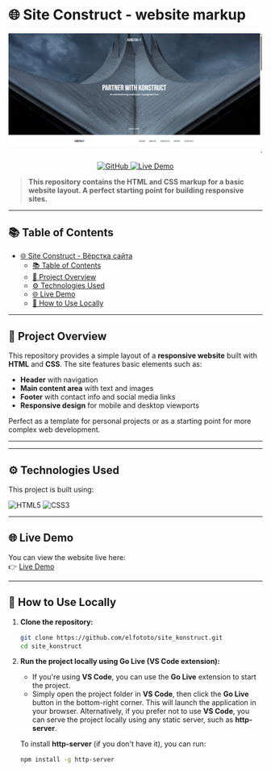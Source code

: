# 🌐 Site Construct - website markup

![Site Screenshot](./assets/screen.png)

<p align="center">
  <a href="https://github.com/elfototo/site_konstruct" target="_blank">
    <img src="https://img.shields.io/badge/GitHub-Repository-181717?style=for-the-badge&logo=github&logoColor=white" alt="GitHub">
  </a>
  <a href="(https://elfototo.github.io/construction_company_website/)" target="_blank">
    <img src="https://img.shields.io/badge/Live%20Demo-Visit-2ea44f?style=for-the-badge&logo=google-chrome&logoColor=white" alt="Live Demo">
  </a>
</p>

> **This repository contains the HTML and CSS markup for a basic website layout. A perfect starting point for building responsive sites.**

---

## 📚 Table of Contents
- [🌐 Site Construct - Вёрстка сайта](#-site-construct---вёрстка-сайта)
  - [📚 Table of Contents](#-table-of-contents)
  - [🎯 Project Overview](#-project-overview)
  - [⚙️ Technologies Used](#️-technologies-used)
  - [🌐 Live Demo](#-live-demo)
  - [🚀 How to Use Locally](#-how-to-use-locally)

---

## 🎯 Project Overview

This repository provides a simple layout of a **responsive website** built with **HTML** and **CSS**. The site features basic elements such as:

- **Header** with navigation
- **Main content area** with text and images
- **Footer** with contact info and social media links
- **Responsive design** for mobile and desktop viewports

Perfect as a template for personal projects or as a starting point for more complex web development.

---

---

## ⚙️ Technologies Used

This project is built using:

![HTML5](https://img.shields.io/badge/HTML5-E34F26?style=for-the-badge&logo=html5&logoColor=white)
![CSS3](https://img.shields.io/badge/CSS3-1572B6?style=for-the-badge&logo=css3&logoColor=white)

---

## 🌐 Live Demo

You can view the website live here:  
👉 [Live Demo]((https://elfototo.github.io/construction_company_website/))

---

## 🚀 How to Use Locally

1. **Clone the repository:**

    ```bash
    git clone https://github.com/elfototo/site_konstruct.git
    cd site_konstruct
    ```

2. **Run the project locally using Go Live (VS Code extension):**

    - If you're using **VS Code**, you can use the **Go Live** extension to start the project.
    - Simply open the project folder in **VS Code**, then click the **Go Live** button in the bottom-right corner. This will launch the application in your browser.
Alternatively, if you prefer not to use **VS Code**, you can serve the project locally using any static server, such as **http-server**.

    To install **http-server** (if you don't have it), you can run:

    ```bash
    npm install -g http-server
    ```
    
